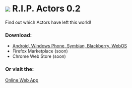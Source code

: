 ![](https://raw.github.com/KapJep/RIP/master/icon.png) R.I.P. Actors 0.2
===
Find out which Actors have left this world!

### Download:
- [Android, Windows Phone, Symbian, Blackberry, WebOS](https://build.phonegap.com/apps/944533/share)
- Firefox Marketplace (soon)
- Chrome Web Store (soon)

### Or visit the:
[Online Web App](http://kapjep.github.io/RIP/)
